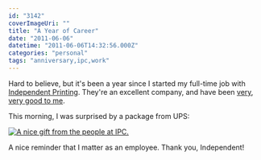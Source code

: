 ```yaml
---
id: "3142"
coverImageUri: ""
title: "A Year of Career"
date: "2011-06-06"
datetime: "2011-06-06T14:32:56.000Z"
categories: "personal"
tags: "anniversary,ipc,work"
---
```


Hard to believe, but it's been a year since I started my full-time job with [Independent Printing](http://www.independentinc.com/ "Independent Printing Co., Inc."). They're an excellent company, and have been [very](https://www.brandonmartinez.com/2010/06/19/full-time/ "Full-Time!"), [very good to me](https://www.brandonmartinez.com/2010/12/19/moving-on-up/ "Moving on Up").

This morning, I was surprised by a package from UPS:

[![](http://assets.brandonmartinez.com/brandonmartinez/2011/06/20110606004-575x575.jpg "A nice gift from the people at IPC.")](http://assets.brandonmartinez.com/brandonmartinez/2011/06/20110606004.jpg)

A nice reminder that I matter as an employee. Thank you, Independent!
